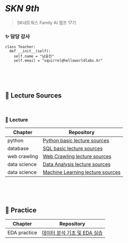 # _SKN 9th_
> SK네트웍스 Family AI 캠프 17기

### ✨  담당 강사 
```
class Teacher:
  def __init__(self):
    self.name = "남윤진"
    self.email = "squirrel@helloworldlabs.kr"
```

<br><br><br>

## 🔎 Lecture Sources

<br>

### 🌟 Lecture

| Chapter | Repository |
| ------ | ------ |
| python | [Python basic lecture sources](https://github.com/Encore-SKN-17/python_basic.git) |
| database | [SQL basic lecture sources](https://github.com/Encore-SKN-17/database.git) |
| web crawling | [Web Crawling lecture sources](https://github.com/Encore-SKN-17/web_crawling.git) |
| data science | [Data Analysis lecture sources](https://github.com/Encore-SKN-17/data_analysis.git) |
| data science | [Machine Learning lecture sources](https://github.com/Encore-SKN-17/machine_learning.git) |

<br><br><br>

## 🔎 Practice

| Chapter | Repository |
| ------ | ------ |
| EDA practice | [데이터 분석 기초 및 EDA 실습](https://github.com/Encore-SKN-17/eda_practice) |

